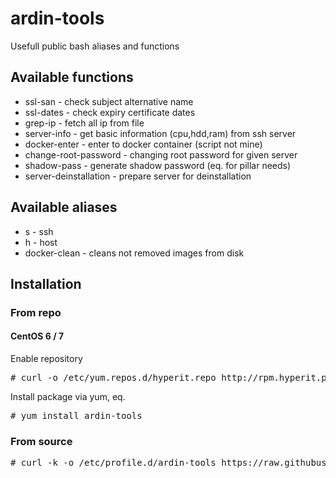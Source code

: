 # ardin-tools

Usefull public bash aliases and functions

## Available functions

* ssl-san - check subject alternative name
* ssl-dates - check expiry certificate dates
* grep-ip - fetch all ip from file
* server-info - get basic information (cpu,hdd,ram) from ssh server
* docker-enter - enter to docker container (script not mine)
* change-root-password - changing root password for given server
* shadow-pass - generate shadow password (eq. for pillar needs)
* server-deinstallation - prepare server for deinstallation

## Available aliases

* s - ssh
* h - host
* docker-clean - cleans not removed images from disk


## Installation

### From repo

#### CentOS 6 / 7
Enable repository
<pre>
# curl -o /etc/yum.repos.d/hyperit.repo http://rpm.hyperit.pl/yum/hyperit.repo
</pre>

Install package via yum, eq.
<pre>
# yum install ardin-tools
</pre>

### From source
<pre>
# curl -k -o /etc/profile.d/ardin-tools https://raw.githubusercontent.com/ardin/ardin-tools/master/SOURCES/etc/profile.d/ardin-tools.sh
</pre>

